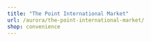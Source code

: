 ```yaml
---
title: "The Point International Market"
url: /aurora/the-point-international-market/
shop: convenience
---
```

